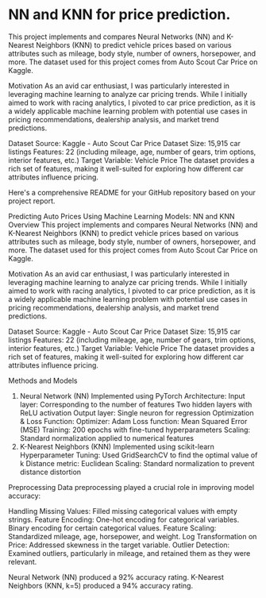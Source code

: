 # NN and KNN for price prediction.
This project implements and compares Neural Networks (NN) and K-Nearest Neighbors (KNN) to predict vehicle prices based on various attributes such as mileage, body style, number of owners, horsepower, and more. The dataset used for this project comes from Auto Scout Car Price on Kaggle.

Motivation
As an avid car enthusiast, I was particularly interested in leveraging machine learning to analyze car pricing trends. While I initially aimed to work with racing analytics, I pivoted to car price prediction, as it is a widely applicable machine learning problem with potential use cases in pricing recommendations, dealership analysis, and market trend predictions.

Dataset
Source: Kaggle - Auto Scout Car Price Dataset
Size: 15,915 car listings
Features: 22 (including mileage, age, number of gears, trim options, interior features, etc.)
Target Variable: Vehicle Price
The dataset provides a rich set of features, making it well-suited for exploring how different car attributes influence pricing.


Here's a comprehensive README for your GitHub repository based on your project report.

Predicting Auto Prices Using Machine Learning Models: NN and KNN
Overview
This project implements and compares Neural Networks (NN) and K-Nearest Neighbors (KNN) to predict vehicle prices based on various attributes such as mileage, body style, number of owners, horsepower, and more. The dataset used for this project comes from Auto Scout Car Price on Kaggle.

Motivation
As an avid car enthusiast, I was particularly interested in leveraging machine learning to analyze car pricing trends. While I initially aimed to work with racing analytics, I pivoted to car price prediction, as it is a widely applicable machine learning problem with potential use cases in pricing recommendations, dealership analysis, and market trend predictions.

Dataset
Source: Kaggle - Auto Scout Car Price Dataset
Size: 15,915 car listings
Features: 22 (including mileage, age, number of gears, trim options, interior features, etc.)
Target Variable: Vehicle Price
The dataset provides a rich set of features, making it well-suited for exploring how different car attributes influence pricing.

Methods and Models
1. Neural Network (NN)
Implemented using PyTorch
Architecture:
Input layer: Corresponding to the number of features
Two hidden layers with ReLU activation
Output layer: Single neuron for regression
Optimization & Loss Function:
Optimizer: Adam
Loss function: Mean Squared Error (MSE)
Training: 200 epochs with fine-tuned hyperparameters
Scaling: Standard normalization applied to numerical features
2. K-Nearest Neighbors (KNN)
Implemented using scikit-learn
Hyperparameter Tuning: Used GridSearchCV to find the optimal value of k
Distance metric: Euclidean
Scaling: Standard normalization to prevent distance distortion

Preprocessing
Data preprocessing played a crucial role in improving model accuracy:

Handling Missing Values: Filled missing categorical values with empty strings.
Feature Encoding:
One-hot encoding for categorical variables.
Binary encoding for certain categorical values.
Feature Scaling:
Standardized mileage, age, horsepower, and weight.
Log Transformation on Price:
Addressed skewness in the target variable.
Outlier Detection:
Examined outliers, particularly in mileage, and retained them as they were relevant.

Neural Network (NN) produced a 92%	accuracy rating. 
K-Nearest Neighbors (KNN, k=5)	produced a	94% accuracy rating.
